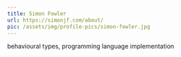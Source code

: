 ```yaml
---
title: Simon Fowler
url: https://simonjf.com/about/
pic: /assets/img/profile-pics/simon-fowler.jpg
---
```

behavioural types, programming language implementation
